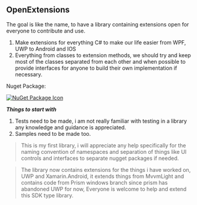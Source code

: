 ## OpenExtensions

The goal is like the name, to have a library containing extensions open for everyone to contribute and use. 
1. Make extensions for everything C# to make our life easier from WPF, UWP to Android and IOS
2. Everything from classes to extension methods, we should try and keep most of the classes separated from each other and when possible to provide interfaces for anyone to build their own implementation if necessary.


Nuget Package:

[![NuGet Package Icon](https://img.shields.io/nuget/v/OpenExtensions.svg)](https://www.nuget.org/packages/OpenExtensions)

***Things to start with***
1. Tests need to be made, i am not really familiar with testing in a library any knowledge and guidance is appreciated.
2. Samples need to be made too.

> This is my first library, i will appreciate any help specifically for the naming convention of namespaces and separation of things like UI controls and interfaces to separate nugget packages if needed.

> The library now contains extensions for the things i have worked on, UWP and Xamarin.Android, it extends things from MvvmLight and contains code from Prism windows branch since prism has abandoned UWP for now, Everyone is welcome to help and extend this SDK type library.
